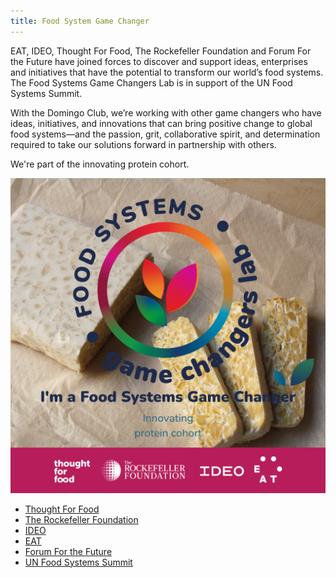 ```yaml
---
title: Food System Game Changer
---
```


EAT, IDEO, Thought For Food, The Rockefeller Foundation and Forum For the Future have joined forces to discover and support ideas, enterprises and initiatives that have the potential to transform our world’s food systems. The Food Systems Game Changers Lab is in support of the UN Food Systems Summit.

With the Domingo Club, we’re working with other game changers who have ideas, initiatives, and innovations that can bring positive change to global food systems—and the passion, grit, collaborative spirit, and determination required to take our solutions forward in partnership with others.

We're part of the innovating protein cohort.

![](gamechangerlab.png)

- [Thought For Food](https://thoughtforfood.org/)
- [The Rockefeller Foundation](https://www.rockefellerfoundation.org/)
- [IDEO](https://www.openideo.com/)
- [EAT](https://eatforum.org/)
- [Forum For the Future](https://www.forumforthefuture.org/)
- [UN Food Systems Summit](https://www.un.org/en/food-systems-summit)
